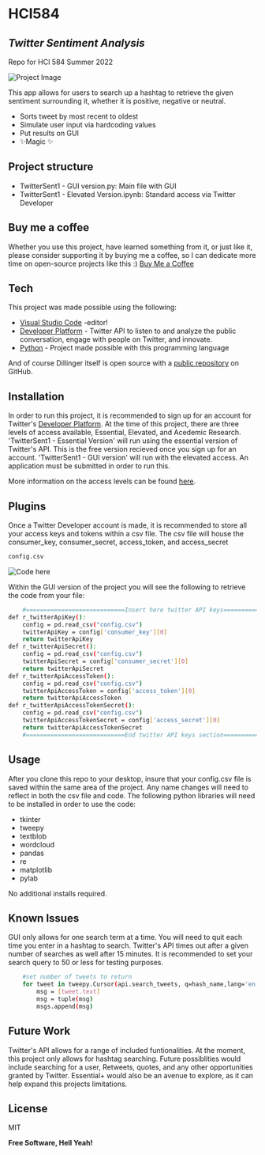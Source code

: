 # HCI584
## _Twitter Sentiment Analysis_
Repo for HCI 584 Summer 2022

![Project Image](/assets/images/project.PNG)

This app allows for users to search up a hashtag to retrieve the given sentiment surrounding it, whether it is positive, negative or neutral. 

- Sorts tweet by most recent to oldest
- Simulate user input via hardcoding values
- Put results on GUI
- ✨Magic ✨

## Project structure

- TwitterSent1 - GUI version.py: Main file with GUI
- TwitterSent1 - Elevated Version.ipynb: Standard access via Twitter Developer

## Buy me a coffee
Whether you use this project, have learned something from it, or just like it, please consider supporting it by buying me a coffee, so I can dedicate more time on open-source projects like this :)
[Buy Me a Coffee](https://www.buymeacoffee.com/almagueris9)

## Tech

This project was made possible using the following:

- [Visual Studio Code](https://code.visualstudio.com/) -editor!
- [Developer Platform](https://developer.twitter.com/en) - Twitter API to listen to and analyze the public conversation, engage with people on Twitter, and innovate.
- [Python](https://www.python.org/) - Project made possible with this programming language

And of course Dillinger itself is open source with a [public repository][dill] on GitHub.

## Installation

In order to run this project, it is recommended to sign up for an account for Twitter's [Developer Platform](https://developer.twitter.com/en). At the time of this project, there are three levels of access available, Essential, Elevated, and Acedemic Research. 'TwitterSent1 - Essential Version' will run using the essential version of Twitter's API. This is the free version recieved once you sign up for an account. 'TwitterSent1 - GUI version' will run with the elevated access. An application must be submitted in order to run this. 

More information on the access levels can be found [here](https://developer.twitter.com/en/docs/twitter-api/getting-started/about-twitter-api).

## Plugins

Once a Twitter Developer account is made, it is recommended to store all your access keys and tokens within a csv file.
The csv file will house the consumer_key, consumer_secret, access_token, and access_secret

```sh
config.csv
```
![Code here](https://iowastate-my.sharepoint.com/:i:/r/personal/imalma_iastate_edu/Documents/HCI%20584/github/Twitter_sentiment_analysis_HCI584/config.PNG?csf=1&web=1&e=M75AbF)

Within the GUI version of the project you will see the following to retrieve the code from your file:
```sh
    #============================Insert here twitter API keys===========================
def r_twitterApiKey():
    config = pd.read_csv("config.csv")
    twitterApiKey = config['consumer_key'][0]
    return twitterApiKey
def r_twitterApiSecret():
    config = pd.read_csv("config.csv")
    twitterApiSecret = config['consumer_secret'][0]
    return twitterApiSecret
def r_twitterApiAccessToken():
    config = pd.read_csv("config.csv")
    twitterApiAccessToken = config['access_token'][0]
    return twitterApiAccessToken
def r_twitterApiAccessTokenSecret():
    config = pd.read_csv("config.csv")
    twitterApiAccessTokenSecret = config['access_secret'][0]
    return twitterApiAccessTokenSecret
    #============================End twitter API keys section===========================
```

## Usage

After you clone this repo to your desktop, insure that your config.csv file is saved within the same area of the project. Any name changes will need to reflect in both the csv file and code. The following python libraries will need to be installed in order to use the code:

- tkinter
- tweepy
- textblob
- wordcloud
- pandas
- re
- matplotlib
- pylab

No additional installs required. 

## Known Issues

GUI only allows for one search term at a time. You will need to quit each time you enter in a hashtag to search. 
Twitter's API times out after a given number of searches as well after 15 minutes. It is recommended to set your search query to 50 or less for testing purposes. 
```sh
    #set number of tweets to return
    for tweet in tweepy.Cursor(api.search_tweets, q=hash_name,lang='en').items(500):
        msg = [tweet.text] 
        msg = tuple(msg)                    
        msgs.append(msg)
```
## Future Work
Twitter's API allows for a range of included funtionalities. At the moment, this project only allows for hashtag searching. Future possiblities would include searching for a user, Retweets, quotes, and any other opportunities granted by Twitter. 
Essential+ would also be an avenue to explore, as it can help expand this projects limitations.

## License

MIT

**Free Software, Hell Yeah!**

[//]: # (These are reference links used in the body of this note and get stripped out when the markdown processor does its job. There is no need to format nicely because it shouldn't be seen. Thanks SO - http://stackoverflow.com/questions/4823468/store-comments-in-markdown-syntax)

   [dill]: <https://github.com/joemccann/dillinger>
   [git-repo-url]: <https://github.com/joemccann/dillinger.git>
   [john gruber]: <http://daringfireball.net>
   [df1]: <http://daringfireball.net/projects/markdown/>
   [markdown-it]: <https://github.com/markdown-it/markdown-it>
   [Ace Editor]: <http://ace.ajax.org>
   [node.js]: <http://nodejs.org>
   [Twitter Bootstrap]: <http://twitter.github.com/bootstrap/>
   [jQuery]: <http://jquery.com>
   [@tjholowaychuk]: <http://twitter.com/tjholowaychuk>
   [express]: <http://expressjs.com>
   [AngularJS]: <http://angularjs.org>
   [Gulp]: <http://gulpjs.com>

   [PlDb]: <https://github.com/joemccann/dillinger/tree/master/plugins/dropbox/README.md>
   [PlGh]: <https://github.com/joemccann/dillinger/tree/master/plugins/github/README.md>
   [PlGd]: <https://github.com/joemccann/dillinger/tree/master/plugins/googledrive/README.md>
   [PlOd]: <https://github.com/joemccann/dillinger/tree/master/plugins/onedrive/README.md>
   [PlMe]: <https://github.com/joemccann/dillinger/tree/master/plugins/medium/README.md>
   [PlGa]: <https://github.com/RahulHP/dillinger/blob/master/plugins/googleanalytics/README.md>
